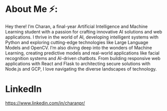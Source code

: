 # About Me ⚡️:
Hey there! I’m Charan, a final-year Artificial Intelligence and Machine Learning student with a passion for crafting innovative AI solutions and web applications. I thrive in the world of AI, developing intelligent systems with Python and exploring cutting-edge technologies like Large Language Models and OpenCV. I’m also diving deep into the wonders of Machine Learning, creating predictive models and real-world applications like facial recognition systems and AI-driven chatbots. From building responsive web applications with React and Flask to architecting secure solutions with Node.js and GCP, I love navigating the diverse landscapes of technology.

# LinkedIn
https://www.linkedin.com/in/charanpr/
